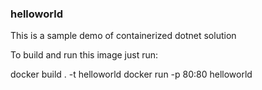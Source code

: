 ### helloworld
This is a sample demo of containerized dotnet solution

To build and run this image just run:

docker build . -t helloworld
docker run -p 80:80 helloworld
